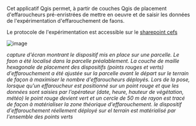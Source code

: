 
  Cet applicatif Qgis permet, à partir de couches Qgis de placement d'effaroucheurs pré-enristrées de mettre en oeuvre et de saisir les données de l'expérimentation d'effarouchement de faons.  
  
  Le protocole de l'expérimentation est accessible sur le [sharepoint cefs](https://sites.inrae.fr/site/cefs/UNITE_UR0035/Qualite/Manuel_Qualite_CEFS/Documents%20partages/Protocoles_valid%C3%A9s/CEFS_Protocole_effarouchement_faons_V01.docx?Web=1)

![image](https://user-images.githubusercontent.com/39738426/124917597-4d7d3e80-dff4-11eb-83c8-5aded0b089ed.png)

*capture d'écran montrant le dispositif mis en place sur une parcelle. Le faon a été localisé dans la parcelle préalablement. La couche de maille hexagonale de placement des dispositifs (points rouges et verts) d'effarouchement a été ajustée sur la parcelle avant le départ sur le terrain de façon à maximiser le nombre d'effaroucheurs déployés. Lors de la pose, lorsque qu'un effaroucheur est positionné sur un point rouge et que les données sont saisies par l'opérateur (date, heure, hauteur de végétation, météo) le point rouge devient vert et un cercle de 50 m de rayon est tracé de façon à matérialiser la zone théorique d'effarouchement. le dispositif d'effarouchement réellement déployé sur el terrain est matérialisé par l'ensemble des points verts*
